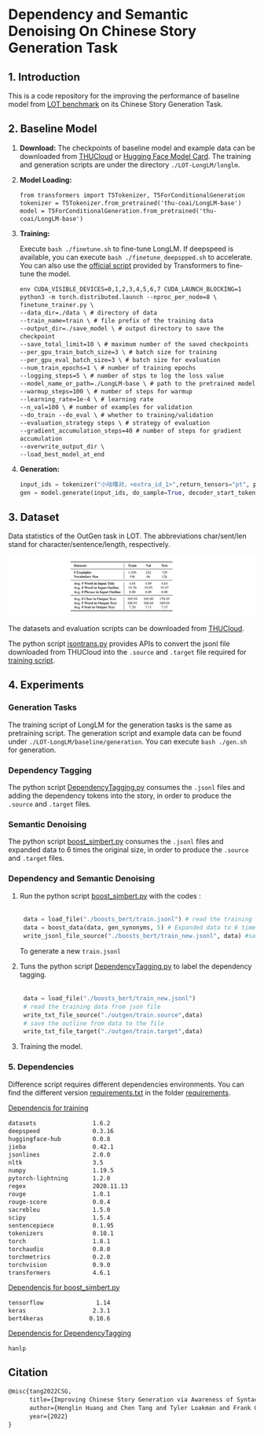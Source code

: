 # Dependency and Semantic Denoising On Chinese Story Generation Task

## 1. Introduction

This is a code repository for the improving the performance of baseline model from [LOT benchmark](https://github.com/thu-coai/LOT-LongLM) on its Chinese Story Generation Task.

## 2. Baseline Model

1. **Download:** The checkpoints of baseline model and example data can be downloaded from [THUCloud](https://cloud.tsinghua.edu.cn/d/576f340a43964a23b1a5/) or [Hugging Face Model Card](https://huggingface.co/thu-coai). The training and generation scripts are under the directory `./LOT-LongLM/longlm`.

2. **Model Loading:**

   ```python\
   from transformers import T5Tokenizer, T5ForConditionalGeneration
   tokenizer = T5Tokenizer.from_pretrained('thu-coai/LongLM-base')
   model = T5ForConditionalGeneration.from_pretrained('thu-coai/LongLM-base')
   ```

3. **Training:**

   Execute `bash ./finetune.sh` to fine-tune LongLM. If deepspeed is available, you can execute `bash ./finetune_deepspped.sh` to accelerate. You can also use the [official script](https://github.com/huggingface/transformers/tree/v4.6.0-release/examples/legacy/seq2seq) provided by Transformers to fine-tune the model.

   ```shell
   env CUDA_VISIBLE_DEVICES=0,1,2,3,4,5,6,7 CUDA_LAUNCH_BLOCKING=1 python3 -m torch.distributed.launch --nproc_per_node=8 \
   finetune_trainer.py \
   --data_dir=./data \ # directory of data
   --train_name=train \ # file prefix of the training data
   --output_dir=./save_model \ # output directory to save the checkpoint
   --save_total_limit=10 \ # maximum number of the saved checkpoints
   --per_gpu_train_batch_size=3 \ # batch size for training
   --per_gpu_eval_batch_size=3 \ # batch size for evaluation
   --num_train_epochs=1 \ # number of training epochs
   --logging_steps=5 \ # number of stps to log the loss value
   --model_name_or_path=./LongLM-base \ # path to the pretrained model
   --warmup_steps=100 \ # number of steps for warmup
   --learning_rate=1e-4 \ # learning rate
   --n_val=100 \ # number of examples for validation
   --do_train --do_eval \ # whether to training/validation
   --evaluation_strategy steps \ # strategy of evaluation
   --gradient_accumulation_steps=40 # number of steps for gradient accumulation
   --overwrite_output_dir \
   --load_best_model_at_end
   ```

4. **Generation:**

   ```python
   input_ids = tokenizer("小咕噜对，<extra_id_1>",return_tensors="pt", padding=True, truncation=True, max_length=512).input_ids.to(device)
   gen = model.generate(input_ids, do_sample=True, decoder_start_token_id=1, top_p=0.9, max_length=512)
   ```

## 3. Dataset

Data statistics of the OutGen task in LOT. The abbreviations char/sent/len stand for character/sentence/length, respectively.

![](figure/datasetTable.PNG)

The datasets and evaluation scripts can be downloaded from [THUCloud](https://cloud.tsinghua.edu.cn/d/0cf033b0c7c049be855d/).

The python script [jsontrans.py](DependencyandSemanticDenoising/jsontrans.py) provides APIs to convert the jsonl file downloaded from THUCloud into the `.source` and `.target` file required for [training script](#Generation).

## 4. Experiments

### Generation Tasks

The training script of LongLM for the generation tasks is the same as pretraining script. The generation script and example data can be found under `./LOT-LongLM/baseline/generation`. You can execute `bash ./gen.sh` for generation.

### Dependency Tagging

The python script [DependencyTagging.py](DependencyandSemanticDenoising/DependencyTagging.py) consumes the `.jsonl` files and adding the dependency tokens into the story, in order to produce the `.source` and `.target` files.

### Semantic Denoising

The python script [boost_simbert.py](DependencyandSemanticDenoising/boost_simbert.py) consumes the `.jsonl` files and expanded data to 6 times the original size, in order to produce the `.source` and `.target` files.

### Dependency and Semantic Denoising

1. Run the python script [boost_simbert.py](DependencyandSemanticDenoising/boost_simbert.py) with the codes :

   ```python

    data = load_file("./boosts_bert/train.jsonl") # read the training data from json file
    data = boost_data(data, gen_synonyms, 5) # Expanded data to 6 times the original size
    write_jsonl_file_source("./boosts_bert/train_new.jsonl", data) #saving the data as jsonal file

   ```

   To generate a new `train.jsonl`

2. Tuns the python script [DependencyTagging.py](DependencyandSemanticDenoising/DependencyTagging.py) to label the dependency tagging.

   ```python

    data = load_file("./boosts_bert/train_new.jsonl")
    # read the training data from json file
    write_txt_file_source("./outgen/train.source",data)
    # save the outline from data to the file
    write_txt_file_target("./outgen/train.target",data)

   ```

3. Training the model.

### 5. Dependencies

Difference script requires different dependencies environments. You can find the different version [requirements.txt](requirements/requirements.txt) in the folder [requirements](requirements).

[Dependencis for training](requirements/requirements_training.txt)

```
datasets                1.6.2
deepspeed               0.3.16
huggingface-hub         0.0.8
jieba                   0.42.1
jsonlines               2.0.0
nltk                    3.5
numpy                   1.19.5
pytorch-lightning       1.2.0
regex                   2020.11.13
rouge                   1.0.1
rouge-score             0.0.4
sacrebleu               1.5.0
scipy                   1.5.4
sentencepiece           0.1.95
tokenizers              0.10.1
torch                   1.8.1
torchaudio              0.8.0
torchmetrics            0.2.0
torchvision             0.9.0
transformers            4.6.1
```

[Dependencis for boost_simbert.py](requirements/requirements_roformer-sim.txt)

```
tensorflow               1.14
keras                   2.3.1
bert4keras             0.10.6

```

[Dependencis for DependencyTagging](DependencyandSemanticDenoising/DependencyTagging.py)

```
hanlp
```

## Citation

```txt
@misc{tang2022CSG,
      title={Improving Chinese Story Generation via Awareness of Syntactic Dependencies and Semantics},
      author={Henglin Huang and Chen Tang and Tyler Loakman and Frank Guerin and Chenghua Lin},
      year={2022}
}
```
